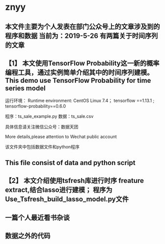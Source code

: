 # znyy
本文件主要为个人发表在部门公众号上的文章涉及到的程序和数据
当前为：2019-5-26
有两篇关于时间序列的文章
-----------------------------------------------------------------------------------
【1】
本文使用TensorFlow Probability这一新的概率编程工具，通过实例简单介绍其中的时间序列建模。
This demo use TensorFlow Probability for time series model 
-----------------------------------------------------------------------------------
运行环境：
Runtime environment:
CentOS Linux 7.4；
tensorflow ==1.13.1 ;
tensorflow-probability==0.6.0

程序：ts_sale_example.py
数据：ts_sale.csv

具体信息请关注微信公众号：数据天团

More details,please attention to Wechat public account

该文件夹中包括数据文件和python程序

This file consist of data and python script
-------------------------------------------------------------------------------------
【2】
本文介绍使用tsfresh库进行时序 freature extract,结合lasso进行建模；
程序为Use_Tsfresh_build_lasso_model.py文件
-------------------------------------------------------------------------------------
一篇个人最近看书杂谈
-------------------------------------------------------------------------------------
数据之外的代码
-------------------------------------------------------------------------------------
